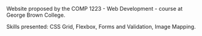 Website proposed by the COMP 1223 - Web Development - course at George Brown College.

Skills presented: CSS Grid, Flexbox, Forms and Validation, Image Mapping.
